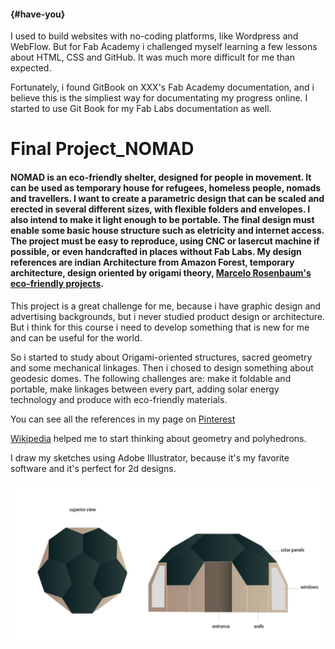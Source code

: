 ####  {#have-you}

I used to build websites with no-coding platforms, like Wordpress and WebFlow. But for Fab Academy i challenged myself learning a few lessons about HTML, CSS and GitHub. It was much more difficult for me than expected.

Fortunately, i found GitBook on XXX's Fab Academy documentation, and i believe this is the simpliest way for documentating my progress online. I started to use Git Book for my Fab Labs documentation as well.

# **Final Project**\_**NOMAD**

#### NOMAD is an eco-friendly shelter, designed for people in movement. It can be used as temporary house for refugees, homeless people, nomads and travellers. I want to create a parametric design that can be scaled and erected in several different sizes, with flexible folders and envelopes. I also intend to make it light enough to be portable. The final design must enable some basic house structure such as eletricity and internet access. The project must be easy to reproduce, using CNC or lasercut machine if possible, or even handcrafted in places without Fab Labs. My design references are indian Architecture from Amazon Forest, temporary architecture, design oriented by origami theory, [Marcelo Rosenbaum's eco-friendly projects](http://rosenbaum.com.br).

This project is a great challenge for me, because i have graphic design and advertising backgrounds, but i never studied product design or architecture. But i think for this course i need to develop something that is new for me and can be useful for the world.

So i started to study about Origami-oriented structures, sacred geometry and some mechanical linkages. Then i chosed to design something about geodesic domes. The following challenges are: make it foldable and portable, make linkages between every part, adding solar energy technology and produce with eco-friendly materials.

You can see all the references in my page on [Pinterest](https://br.pinterest.com/carlaqw/fab-academy/)

[Wikipedia](https://pt.wikipedia.org/wiki/Icosaedro) helped me to start thinking about geometry and polyhedrons.

I draw my sketches using Adobe Illustrator, because it's my favorite software and it's perfect for 2d designs.



![](/assets/nomad.jpg)

